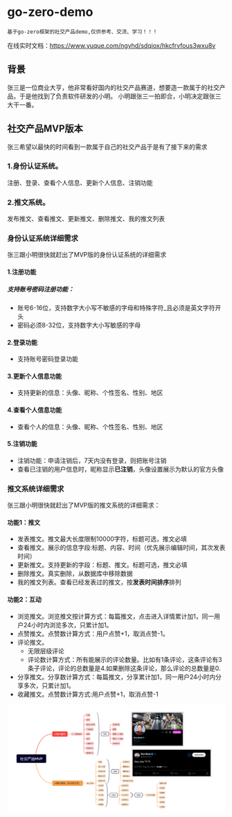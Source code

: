 # go-zero-demo
```
基于go-zero框架的社交产品demo,仅供参考、交流、学习！！！
```
在线实时文档：https://www.yuque.com/ngyhd/sdqiox/hkcfrvfous3wxu8v

## 背景
张三是一位商业大亨，他非常看好国内的社交产品赛道，想要造一款属于的社交产品，于是他找到了负责软件研发的小明。
小明跟张三一拍即合，小明决定跟张三大干一番。
## 社交产品MVP版本
张三希望以最快的时间看到一款属于自己的社交产品于是有了接下来的需求  
### 1.身份认证系统。  
注册、登录、查看个人信息、更新个人信息、注销功能  
### 2.推文系统。  
发布推文、查看推文、更新推文、删除推文、我的推文列表

### 身份认证系统详细需求
张三跟小明很快就赶出了MVP版的身份认证系统的详细需求  
#### 1.注册功能  
##### 支持账号密码注册功能：
* 账号6-16位，支持数字大小写不敏感的字母和特殊字符_且必须是英文字符开头
* 密码必须8-32位，支持数字大小写敏感的字母  

#### 2.登录功能  
* 支持账号密码登录功能

#### 3.更新个人信息功能   
* 支持更新的信息：头像、昵称、个性签名、性别、地区  
#### 4.查看个人信息功能   
* 查看个人的信息：头像、昵称、个性签名、性别、地区  
#### 5.注销功能  
* 注销功能：申请注销后，7天内没有登录，则把账号注销
* 查看已注销的用户信息时，昵称显示**已注销**，头像设置展示为默认的官方头像

### 推文系统详细需求
张三跟小明很快就赶出了MVP版的推文系统的详细需求：  
#### 功能1：推文
* 发表推文。推文最大长度限制10000字符，标题可选，推文必填
* 查看推文。展示的信息字段:标题、内容、时间（优先展示编辑时间，其次发表时间）
* 更新推文。支持更新的字段：标题、推文。标题可选，推文必填
* 删除推文。真实删除，从数据库中移除数据
* 我的推文列表。查看已经发表过的推文，按**发表时间排序**排列

#### 功能2：互动
* 浏览推文。浏览推文按计算方式：每篇推文，点击进入详情累计加1，同一用户24小时内浏览多次，只累计加1。  
* 点赞推文。点赞数计算方式：用户点赞+1，取消点赞-1。
* 评论推文。
  * 无限层级评论
  * 评论数计算方式：所有能展示的评论数量。比如有1条评论，这条评论有3条子评论，评论的总数量是4.如果删除这条评论，那么评论的总数量是0.
* 分享推文。分享数计算方式：每篇推文，分享累计加1，同一用户24小时内分享多次，只累计加1。
* 收藏推文。点赞数计算方式:用户点赞+1，取消点赞-1

![MVP需求](./assets/MVP需求.png)